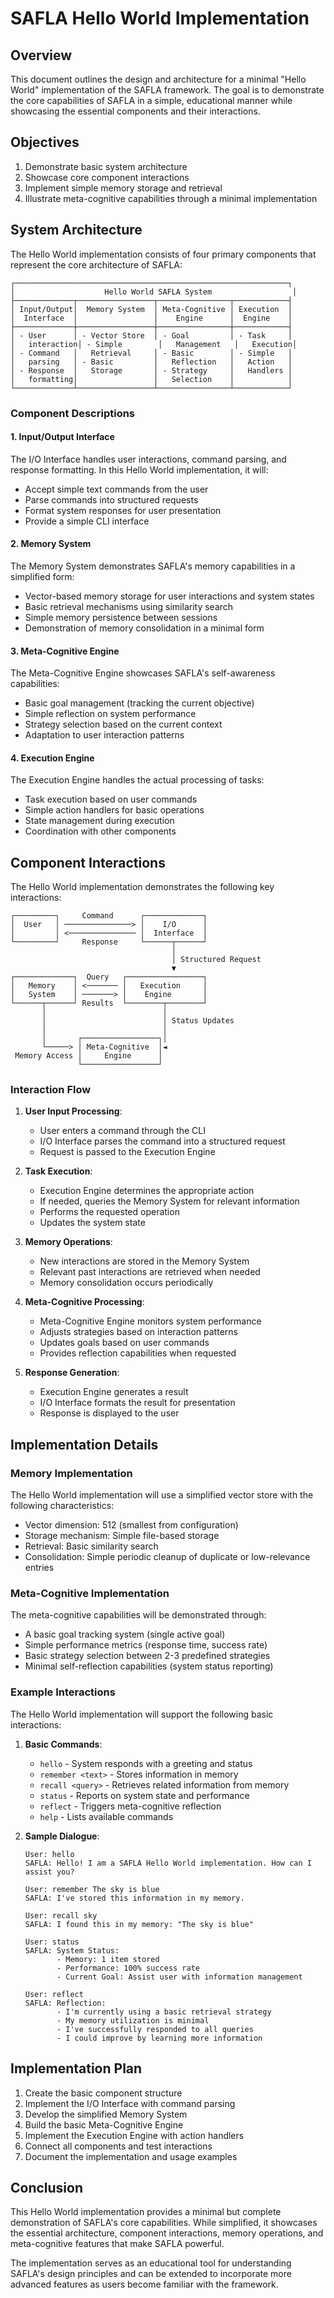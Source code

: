 # SAFLA Hello World Implementation

## Overview

This document outlines the design and architecture for a minimal "Hello World" implementation of the SAFLA framework. The goal is to demonstrate the core capabilities of SAFLA in a simple, educational manner while showcasing the essential components and their interactions.

## Objectives

1. Demonstrate basic system architecture
2. Showcase core component interactions
3. Implement simple memory storage and retrieval
4. Illustrate meta-cognitive capabilities through a minimal implementation

## System Architecture

The Hello World implementation consists of four primary components that represent the core architecture of SAFLA:

```
┌─────────────────────────────────────────────────────────────┐
│                    Hello World SAFLA System                  │
├─────────────┬─────────────────┬────────────────┬────────────┤
│ Input/Output│  Memory System  │ Meta-Cognitive │ Execution  │
│  Interface  │                 │    Engine      │  Engine    │
├─────────────┼─────────────────┼────────────────┼────────────┤
│ - User      │ - Vector Store  │ - Goal         │ - Task     │
│   interaction│ - Simple        │   Management   │   Execution│
│ - Command   │   Retrieval     │ - Basic        │ - Simple   │
│   parsing   │ - Basic         │   Reflection   │   Action   │
│ - Response  │   Storage       │ - Strategy     │   Handlers │
│   formatting│                 │   Selection    │            │
└─────────────┴─────────────────┴────────────────┴────────────┘
```

### Component Descriptions

#### 1. Input/Output Interface

The I/O Interface handles user interactions, command parsing, and response formatting. In this Hello World implementation, it will:

- Accept simple text commands from the user
- Parse commands into structured requests
- Format system responses for user presentation
- Provide a simple CLI interface

#### 2. Memory System

The Memory System demonstrates SAFLA's memory capabilities in a simplified form:

- Vector-based memory storage for user interactions and system states
- Basic retrieval mechanisms using similarity search
- Simple memory persistence between sessions
- Demonstration of memory consolidation in a minimal form

#### 3. Meta-Cognitive Engine

The Meta-Cognitive Engine showcases SAFLA's self-awareness capabilities:

- Basic goal management (tracking the current objective)
- Simple reflection on system performance
- Strategy selection based on the current context
- Adaptation to user interaction patterns

#### 4. Execution Engine

The Execution Engine handles the actual processing of tasks:

- Task execution based on user commands
- Simple action handlers for basic operations
- State management during execution
- Coordination with other components

## Component Interactions

The Hello World implementation demonstrates the following key interactions:

```
┌─────────┐     Command      ┌─────────────┐
│  User   │ ───────────────> │    I/O      │
│         │ <─────────────── │  Interface  │
└─────────┘     Response     └──────┬──────┘
                                    │
                                    │ Structured Request
                                    ▼
┌─────────────┐  Query   ┌─────────────────┐
│   Memory    │ <─────── │   Execution     │
│   System    │ ───────> │    Engine       │
└──────┬──────┘ Results  └────────┬────────┘
       │                          │
       │                          │ Status Updates
       │                          │
       │       ┌─────────────────┐│
       └─────> │ Meta-Cognitive  │◄
 Memory Access │     Engine      │
               └─────────────────┘
```

### Interaction Flow

1. **User Input Processing**:
   - User enters a command through the CLI
   - I/O Interface parses the command into a structured request
   - Request is passed to the Execution Engine

2. **Task Execution**:
   - Execution Engine determines the appropriate action
   - If needed, queries the Memory System for relevant information
   - Performs the requested operation
   - Updates the system state

3. **Memory Operations**:
   - New interactions are stored in the Memory System
   - Relevant past interactions are retrieved when needed
   - Memory consolidation occurs periodically

4. **Meta-Cognitive Processing**:
   - Meta-Cognitive Engine monitors system performance
   - Adjusts strategies based on interaction patterns
   - Updates goals based on user commands
   - Provides reflection capabilities when requested

5. **Response Generation**:
   - Execution Engine generates a result
   - I/O Interface formats the result for presentation
   - Response is displayed to the user

## Implementation Details

### Memory Implementation

The Hello World implementation will use a simplified vector store with the following characteristics:

- Vector dimension: 512 (smallest from configuration)
- Storage mechanism: Simple file-based storage
- Retrieval: Basic similarity search
- Consolidation: Simple periodic cleanup of duplicate or low-relevance entries

### Meta-Cognitive Implementation

The meta-cognitive capabilities will be demonstrated through:

- A basic goal tracking system (single active goal)
- Simple performance metrics (response time, success rate)
- Basic strategy selection between 2-3 predefined strategies
- Minimal self-reflection capabilities (system status reporting)

### Example Interactions

The Hello World implementation will support the following basic interactions:

1. **Basic Commands**:
   - `hello` - System responds with a greeting and status
   - `remember <text>` - Stores information in memory
   - `recall <query>` - Retrieves related information from memory
   - `status` - Reports on system state and performance
   - `reflect` - Triggers meta-cognitive reflection
   - `help` - Lists available commands

2. **Sample Dialogue**:
   ```
   User: hello
   SAFLA: Hello! I am a SAFLA Hello World implementation. How can I assist you?
   
   User: remember The sky is blue
   SAFLA: I've stored this information in my memory.
   
   User: recall sky
   SAFLA: I found this in my memory: "The sky is blue"
   
   User: status
   SAFLA: System Status:
          - Memory: 1 item stored
          - Performance: 100% success rate
          - Current Goal: Assist user with information management
          
   User: reflect
   SAFLA: Reflection:
          - I'm currently using a basic retrieval strategy
          - My memory utilization is minimal
          - I've successfully responded to all queries
          - I could improve by learning more information
   ```

## Implementation Plan

1. Create the basic component structure
2. Implement the I/O Interface with command parsing
3. Develop the simplified Memory System
4. Build the basic Meta-Cognitive Engine
5. Implement the Execution Engine with action handlers
6. Connect all components and test interactions
7. Document the implementation and usage examples

## Conclusion

This Hello World implementation provides a minimal but complete demonstration of SAFLA's core capabilities. While simplified, it showcases the essential architecture, component interactions, memory operations, and meta-cognitive features that make SAFLA powerful.

The implementation serves as an educational tool for understanding SAFLA's design principles and can be extended to incorporate more advanced features as users become familiar with the framework.
